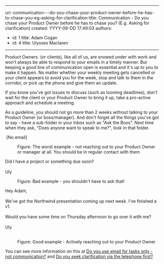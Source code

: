 

---
uri: communication---do-you-chase-your-product-owner-before-he-has-to-chase-you-eg-asking-for-clarification
title: Communication - Do you chase your Product Owner before he has to chase you? (E.g. Asking for clarification)
created: YYYY-09-DD 17:49:03
authors:
  - id: 1
    title: Adam Cogan
  - id: 4
    title: Ulysses Maclaren
---




<span class='intro'> <p>Product Owners&#160; (or clients), like all of us, are snowed under with work and won't always be able to respond to your emails in a timely manner. But keeping a good line of communication open is essential and it's up to you to make it happen. No matter whether your weekly meeting gets cancelled or your client&#160;appears to avoid you for the week, stop and talk to them in the corridor, or pick up the phone and give them an update. <br></p>
<p>If you know you've got issues to discuss (such as looming deadlines), don't wait for the client or your Product Owner&#160;to bring it up, take a pro-active approach and schedule a meeting.</p>

 </span>

<p>As a guideline, you should not go more than 2 weeks without talking to your Product Owner (or boss/manager). And don't forget all the things you've got to say - have a sub-folder in your Inbox such as &quot;Ask the Boss&quot;. Next time when they&#160;ask, &quot;Does anyone want to speak to me?&quot;, look in that folder.</p><p class="ssw15-rteElement-GreyBox">&#160;[No email]<br></p>
   <dd class="ssw15-rteElement-FigureBad">Figure&#58; The worst example - not reaching out to your Product Owner or manager at all. You should be in regular contact with them <br></dd><p class="ssw15-rteElement-GreyBox">Did I&#160;have a project or something due soon?<br><br>Uly<br></p><dd class="ssw15-rteElement-FigureBad">Figure&#58; Bad example - you shouldn't have to ask that!&#160;&#160;<br></dd><p class="ssw15-rteElement-GreyBox">Hey Adam,<br><br>We've&#160;got&#160;the Northwind presentation coming up next week. I've finished a v1. <br><br>Would you have some time on Thursday afternoon&#160;to go over it with me?&#160;<br><br>Uly</p>​ 
<dd class="ssw15-rteElement-FigureGood">Figure&#58; Good example - Actively reaching out to your Product Owner ​<br></dd><p>You can see more information on this at <a href="/_layouts/15/FIXUPREDIRECT.ASPX?WebId=3dfc0e07-e23a-4cbb-aac2-e778b71166a2&amp;TermSetId=07da3ddf-0924-4cd2-a6d4-a4809ae20160&amp;TermId=143e6e25-62a3-48c8-bf9c-3c0b0a4682c6">Do you use email for tasks only - not communication?</a> and <a href="/_layouts/15/FIXUPREDIRECT.ASPX?WebId=3dfc0e07-e23a-4cbb-aac2-e778b71166a2&amp;TermSetId=07da3ddf-0924-4cd2-a6d4-a4809ae20160&amp;TermId=f4e3e0eb-a3b1-468f-8faa-a12909113d3e">Do you seek clarification via the telephone first?</a></p>


